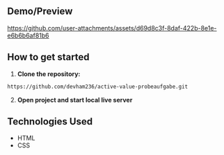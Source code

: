 ## Demo/Preview
https://github.com/user-attachments/assets/d69d8c3f-8daf-422b-8e1e-e6b6b6af81b6



## How to get started

1. **Clone the repository:**
```bash
https://github.com/devham236/active-value-probeaufgabe.git
```

2. **Open project and start local live server**

## Technologies Used
- HTML
- CSS
